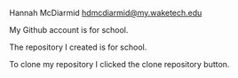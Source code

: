 Hannah McDiarmid hdmcdiarmid@my.waketech.edu

My Github account is for school.

The repository I created is for school.

To clone my repository I clicked the clone repository button. 